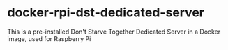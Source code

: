 # docker-rpi-dst-dedicated-server
This is a pre-installed Don't Starve Together Dedicated Server in a Docker image, used for Raspberry Pi
